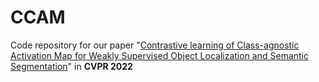 # CCAM
Code repository for our paper "[Contrastive learning of Class-agnostic Activation Map for Weakly Supervised Object Localization and Semantic Segmentation]()" in **CVPR 2022**

